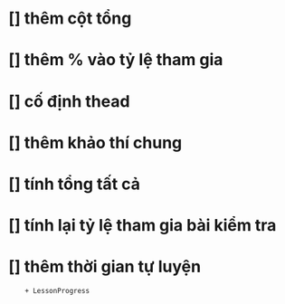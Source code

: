 # [] thêm cột tổng 
# [] thêm % vào tỷ lệ tham gia
# [] cố định thead
# [] thêm khảo thí chung
# [] tính tổng tất cả 
# [] tính lại tỷ lệ tham gia bài kiểm tra
# [] thêm thời gian tự luyện
        + LessonProgress